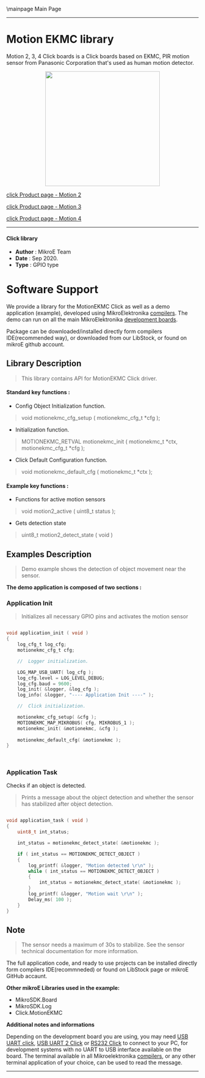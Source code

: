 \mainpage Main Page
 
---
# Motion EKMC library

Motion 2, 3, 4 Click boards is a Click boards based on EKMC, PIR motion sensor from Panasonic Corporation that's used as human motion detector.

<p align="center">
  <img src="https://download.mikroe.com/images/click_for_ide/grupe/motion-click-group.png" height=300px>
</p>


[click Product page - Motion 2](<https://www.mikroe.com/motion-2-click>)

[click Product page - Motion 3](<https://www.mikroe.com/motion-3-click>)

[click Product page - Motion 4](<https://www.mikroe.com/motion-4-click>)

---


#### Click library 

- **Author**        : MikroE Team
- **Date**          : Sep 2020.
- **Type**          : GPIO type


# Software Support

We provide a library for the MotionEKMC Click 
as well as a demo application (example), developed using MikroElektronika 
[compilers](http://shop.mikroe.com/compilers). 
The demo can run on all the main MikroElektronika [development boards](http://shop.mikroe.com/development-boards).

Package can be downloaded/installed directly form compilers IDE(recommended way), or downloaded from our LibStock, or found on mikroE github account. 

## Library Description

> This library contains API for MotionEKMC Click driver.

#### Standard key functions :

- Config Object Initialization function.
> void motionekmc_cfg_setup ( motionekmc_cfg_t *cfg ); 
 
- Initialization function.
> MOTIONEKMC_RETVAL motionekmc_init ( motionekmc_t *ctx, motionekmc_cfg_t *cfg );

- Click Default Configuration function.
> void motionekmc_default_cfg ( motionekmc_t *ctx );


#### Example key functions :

- Functions for active motion sensors
> void motion2_active ( uint8_t status );
 
- Gets detection state
>  uint8_t motion2_detect_state ( void )

## Examples Description

> Demo example shows the detection of object movement near the sensor.

**The demo application is composed of two sections :**

### Application Init 

> Initializes all necessary GPIO pins and activates the motion sensor

```c

void application_init ( void )
{
    log_cfg_t log_cfg;
    motionekmc_cfg_t cfg;

    //  Logger initialization.

    LOG_MAP_USB_UART( log_cfg );
    log_cfg.level = LOG_LEVEL_DEBUG;
    log_cfg.baud = 9600;
    log_init( &logger, &log_cfg );
    log_info( &logger, "---- Application Init ----" );

    //  Click initialization.

    motionekmc_cfg_setup( &cfg );
    MOTIONEKMC_MAP_MIKROBUS( cfg, MIKROBUS_1 );
    motionekmc_init( &motionekmc, &cfg );
    
    motionekmc_default_cfg( &motionekmc );
}

  
```

### Application Task

 Checks if an object is detected. 
> Prints a message about the object detection and
> whether the sensor has stabilized after object detection. 

```c

void application_task ( void )
{
    uint8_t int_status;

    int_status = motionekmc_detect_state( &motionekmc );

    if ( int_status == MOTIONEKMC_DETECT_OBJECT )
    {
        log_printf( &logger, "Motion detected \r\n" );
        while ( int_status == MOTIONEKMC_DETECT_OBJECT )
        {
            int_status = motionekmc_detect_state( &motionekmc );
        }
        log_printf( &logger, "Motion wait \r\n" );
        Delay_ms( 100 );
    }
}
```

## Note

> The sensor needs a maximum of 30s to stabilize. 
> See the sensor technical documentation for more information.

The full application code, and ready to use projects can be  installed directly form compilers IDE(recommneded) or found on LibStock page or mikroE GitHub accaunt.

**Other mikroE Libraries used in the example:** 

- MikroSDK.Board
- MikroSDK.Log
- Click.MotionEKMC

**Additional notes and informations**

Depending on the development board you are using, you may need 
[USB UART click](http://shop.mikroe.com/usb-uart-click), 
[USB UART 2 Click](http://shop.mikroe.com/usb-uart-2-click) or 
[RS232 Click](http://shop.mikroe.com/rs232-click) to connect to your PC, for 
development systems with no UART to USB interface available on the board. The 
terminal available in all Mikroelektronika 
[compilers](http://shop.mikroe.com/compilers), or any other terminal application 
of your choice, can be used to read the message.



---
